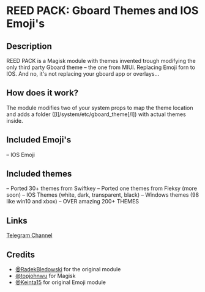 # **REED PACK: Gboard Themes and IOS Emoji's**
## Description
REED PACK is a Magisk module with themes invented trough modifying the only third party Gboard theme – the one from MIUI.
Replacing Emoji forn to IOS.
And no, it's not replacing your gboard app or overlays...

## How does it work?
The module modifies two of your system props to map the theme location and adds a folder ([I]/system/etc/gboard_theme[/I]) with actual themes inside.

## Included Emoji's 
– IOS Emoji 

## Included themes
– Ported 30+ themes from Swiftkey
– Ported one themes from Fleksy (more soon)
– IOS Themes (white, dark, transparent, black)
– Windows themes (98 like win10 and xbox)
– OVER amazing 200+ THEMES

## Links
[Telegram Channel](https://t.me/reed_group)

## Credits
- [@RadekBledowski](https://github.com/RadekBledowski) for the original module
- [@topjohnwu](https://github.com/topjohnwu) for Magisk
- [@Keinta15](https://github.com/Keinta15) for original Emoji module
